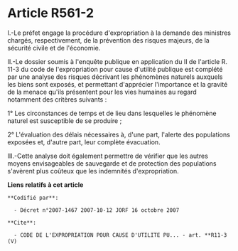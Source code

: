 # Article R561-2

I.-Le préfet engage la procédure d'expropriation à la demande des ministres chargés, respectivement, de la prévention des
risques majeurs, de la sécurité civile et de l'économie. 

II.-Le dossier soumis à l'enquête publique en application du II de l'article R. 11-3 du code de l'expropriation pour cause
d'utilité publique est complété par une analyse des risques décrivant les phénomènes naturels auxquels les biens sont
exposés, et permettant d'apprécier l'importance et la gravité de la menace qu'ils présentent pour les vies humaines au regard
notamment des critères suivants : 

1° Les circonstances de temps et de lieu dans lesquelles le phénomène naturel est susceptible de se produire ; 

2° L'évaluation des délais nécessaires à, d'une part, l'alerte des populations exposées et, d'autre part, leur complète
évacuation. 

III.-Cette analyse doit également permettre de vérifier que les autres moyens envisageables de sauvegarde et de protection
des populations s'avèrent plus coûteux que les indemnités d'expropriation.

**Liens relatifs à cet article**

	**Codifié par**:

	  - Décret n°2007-1467 2007-10-12 JORF 16 octobre 2007

	**Cite**:

	  - CODE DE L'EXPROPRIATION POUR CAUSE D'UTILITE PU... - art. **R11-3 (V)
